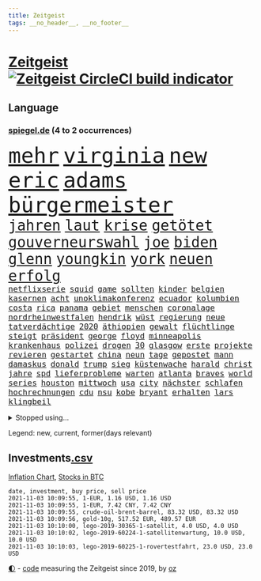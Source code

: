 ```yaml
---
title: Zeitgeist
tags: __no_header__, __no_footer__
---
```


# [Zeitgeist](https://oliz.io/zeitgeist/) [![Zeitgeist CircleCI build indicator](https://circleci.com/gh/ooz/zeitgeist.svg?style=shield)](https://circleci.com/gh/ooz/zeitgeist)

## Language

<h3><a href="https://www.spiegel.de" target="_blank">spiegel.de</a> (4 to 2 occurrences)</h3>
<p style="font-family:monospace">
<span style="font-size:32pt"><a href="news_links.html#mehr" class="current">mehr</a></span>
<span style="font-size:32pt"><a href="news_links.html#virginia" class="current">virginia</a></span>
<span style="font-size:32pt"><a href="news_links.html#new" class="current">new</a></span>
<span style="font-size:32pt"><a href="news_links.html#eric" class="new">eric</a></span>
<span style="font-size:32pt"><a href="news_links.html#adams" class="current">adams</a></span>
<span style="font-size:32pt"><a href="news_links.html#bürgermeister" class="current">bürgermeister</a></span>
<br>
<span style="font-size:22pt"><a href="news_links.html#jahren" class="current">jahren</a></span>
<span style="font-size:22pt"><a href="news_links.html#laut" class="current">laut</a></span>
<span style="font-size:22pt"><a href="news_links.html#krise" class="current">krise</a></span>
<span style="font-size:22pt"><a href="news_links.html#getötet" class="current">getötet</a></span>
<span style="font-size:22pt"><a href="news_links.html#gouverneurswahl" class="new">gouverneurswahl</a></span>
<span style="font-size:22pt"><a href="news_links.html#joe" class="current">joe</a></span>
<span style="font-size:22pt"><a href="news_links.html#biden" class="current">biden</a></span>
<span style="font-size:22pt"><a href="news_links.html#glenn" class="new">glenn</a></span>
<span style="font-size:22pt"><a href="news_links.html#youngkin" class="new">youngkin</a></span>
<span style="font-size:22pt"><a href="news_links.html#york" class="current">york</a></span>
<span style="font-size:22pt"><a href="news_links.html#neuen" class="current">neuen</a></span>
<span style="font-size:22pt"><a href="news_links.html#erfolg" class="current">erfolg</a></span>
<br>
<span style="font-size:12pt"><a href="news_links.html#netflixserie" class="new">netflixserie</a></span>
<span style="font-size:12pt"><a href="news_links.html#squid" class="current">squid</a></span>
<span style="font-size:12pt"><a href="news_links.html#game" class="current">game</a></span>
<span style="font-size:12pt"><a href="news_links.html#sollten" class="current">sollten</a></span>
<span style="font-size:12pt"><a href="news_links.html#kinder" class="current">kinder</a></span>
<span style="font-size:12pt"><a href="news_links.html#belgien" class="current">belgien</a></span>
<span style="font-size:12pt"><a href="news_links.html#kasernen" class="new">kasernen</a></span>
<span style="font-size:12pt"><a href="news_links.html#acht" class="current">acht</a></span>
<span style="font-size:12pt"><a href="news_links.html#unoklimakonferenz" class="current">unoklimakonferenz</a></span>
<span style="font-size:12pt"><a href="news_links.html#ecuador" class="current">ecuador</a></span>
<span style="font-size:12pt"><a href="news_links.html#kolumbien" class="current">kolumbien</a></span>
<span style="font-size:12pt"><a href="news_links.html#costa" class="current">costa</a></span>
<span style="font-size:12pt"><a href="news_links.html#rica" class="new">rica</a></span>
<span style="font-size:12pt"><a href="news_links.html#panama" class="current">panama</a></span>
<span style="font-size:12pt"><a href="news_links.html#gebiet" class="current">gebiet</a></span>
<span style="font-size:12pt"><a href="news_links.html#menschen" class="current">menschen</a></span>
<span style="font-size:12pt"><a href="news_links.html#coronalage" class="current">coronalage</a></span>
<span style="font-size:12pt"><a href="news_links.html#nordrheinwestfalen" class="current">nordrheinwestfalen</a></span>
<span style="font-size:12pt"><a href="news_links.html#hendrik" class="current">hendrik</a></span>
<span style="font-size:12pt"><a href="news_links.html#wüst" class="current">wüst</a></span>
<span style="font-size:12pt"><a href="news_links.html#regierung" class="current">regierung</a></span>
<span style="font-size:12pt"><a href="news_links.html#neue" class="current">neue</a></span>
<span style="font-size:12pt"><a href="news_links.html#tatverdächtige" class="current">tatverdächtige</a></span>
<span style="font-size:12pt"><a href="news_links.html#2020" class="current">2020</a></span>
<span style="font-size:12pt"><a href="news_links.html#äthiopien" class="current">äthiopien</a></span>
<span style="font-size:12pt"><a href="news_links.html#gewalt" class="current">gewalt</a></span>
<span style="font-size:12pt"><a href="news_links.html#flüchtlinge" class="current">flüchtlinge</a></span>
<span style="font-size:12pt"><a href="news_links.html#steigt" class="current">steigt</a></span>
<span style="font-size:12pt"><a href="news_links.html#präsident" class="current">präsident</a></span>
<span style="font-size:12pt"><a href="news_links.html#george" class="current">george</a></span>
<span style="font-size:12pt"><a href="news_links.html#floyd" class="current">floyd</a></span>
<span style="font-size:12pt"><a href="news_links.html#minneapolis" class="new">minneapolis</a></span>
<span style="font-size:12pt"><a href="news_links.html#krankenhaus" class="current">krankenhaus</a></span>
<span style="font-size:12pt"><a href="news_links.html#polizei" class="current">polizei</a></span>
<span style="font-size:12pt"><a href="news_links.html#drogen" class="current">drogen</a></span>
<span style="font-size:12pt"><a href="news_links.html#30" class="current">30</a></span>
<span style="font-size:12pt"><a href="news_links.html#glasgow" class="current">glasgow</a></span>
<span style="font-size:12pt"><a href="news_links.html#erste" class="current">erste</a></span>
<span style="font-size:12pt"><a href="news_links.html#projekte" class="current">projekte</a></span>
<span style="font-size:12pt"><a href="news_links.html#revieren" class="new">revieren</a></span>
<span style="font-size:12pt"><a href="news_links.html#gestartet" class="current">gestartet</a></span>
<span style="font-size:12pt"><a href="news_links.html#china" class="current">china</a></span>
<span style="font-size:12pt"><a href="news_links.html#neun" class="current">neun</a></span>
<span style="font-size:12pt"><a href="news_links.html#tage" class="current">tage</a></span>
<span style="font-size:12pt"><a href="news_links.html#gepostet" class="current">gepostet</a></span>
<span style="font-size:12pt"><a href="news_links.html#mann" class="current">mann</a></span>
<span style="font-size:12pt"><a href="news_links.html#damaskus" class="current">damaskus</a></span>
<span style="font-size:12pt"><a href="news_links.html#donald" class="current">donald</a></span>
<span style="font-size:12pt"><a href="news_links.html#trump" class="current">trump</a></span>
<span style="font-size:12pt"><a href="news_links.html#sieg" class="current">sieg</a></span>
<span style="font-size:12pt"><a href="news_links.html#küstenwache" class="current">küstenwache</a></span>
<span style="font-size:12pt"><a href="news_links.html#harald" class="current">harald</a></span>
<span style="font-size:12pt"><a href="news_links.html#christ" class="current">christ</a></span>
<span style="font-size:12pt"><a href="news_links.html#jahre" class="current">jahre</a></span>
<span style="font-size:12pt"><a href="news_links.html#spd" class="current">spd</a></span>
<span style="font-size:12pt"><a href="news_links.html#lieferprobleme" class="current">lieferprobleme</a></span>
<span style="font-size:12pt"><a href="news_links.html#warten" class="current">warten</a></span>
<span style="font-size:12pt"><a href="news_links.html#atlanta" class="new">atlanta</a></span>
<span style="font-size:12pt"><a href="news_links.html#braves" class="new">braves</a></span>
<span style="font-size:12pt"><a href="news_links.html#world" class="current">world</a></span>
<span style="font-size:12pt"><a href="news_links.html#series" class="current">series</a></span>
<span style="font-size:12pt"><a href="news_links.html#houston" class="new">houston</a></span>
<span style="font-size:12pt"><a href="news_links.html#mittwoch" class="current">mittwoch</a></span>
<span style="font-size:12pt"><a href="news_links.html#usa" class="current">usa</a></span>
<span style="font-size:12pt"><a href="news_links.html#city" class="current">city</a></span>
<span style="font-size:12pt"><a href="news_links.html#nächster" class="current">nächster</a></span>
<span style="font-size:12pt"><a href="news_links.html#schlafen" class="current">schlafen</a></span>
<span style="font-size:12pt"><a href="news_links.html#hochrechnungen" class="current">hochrechnungen</a></span>
<span style="font-size:12pt"><a href="news_links.html#cdu" class="current">cdu</a></span>
<span style="font-size:12pt"><a href="news_links.html#nsu" class="current">nsu</a></span>
<span style="font-size:12pt"><a href="news_links.html#kobe" class="new">kobe</a></span>
<span style="font-size:12pt"><a href="news_links.html#bryant" class="new">bryant</a></span>
<span style="font-size:12pt"><a href="news_links.html#erhalten" class="current">erhalten</a></span>
<span style="font-size:12pt"><a href="news_links.html#lars" class="current">lars</a></span>
<span style="font-size:12pt"><a href="news_links.html#klingbeil" class="current">klingbeil</a></span>
</p>
<details>
<summary>Stopped using...</summary>
<p class="former" style="font-size:12pt">
erfahrung(378) turnier(378) also(377) brettspiele(377) komplizen(377) lisa(377) arsenal(376) bieten(376) diskussion(376) einheit(376) frank(376) netzwerken(376) reformen(376) vorsitzende(376) aufgefordert(375) chinesischer(375) kritische(375) usaußenminister(375) d(374) figur(374) frühen(374) helfer(374) luft(374) muster(374) nominierung(374) schwieriger(374) tiktok(374) begleitet(373) covid(373) einzelhandel(373) einziges(373) humor(373) jahrzehntelang(373) juventus(373) klagt(373) priester(373) privaten(373) psg(373) wahlbetrug(373) weitergeht(373) werben(373) 7(372) angebot(372) bekanntesten(372) dauerhaft(372) elektroauto(372) finanzminister(372) kurzarbeit(372) negativ(372) sprache(372) unterschiede(372) versteigert(372) versäumnisse(372) wand(372) wenden(372) andré(371) flieht(371) gutachten(371) melanie(371) oppositionellen(371) premiere(371) sarscov2(371) sofort(371) steuert(371) toni(371) zurückkehren(371) 39(370) 79(370) betriebe(370) gast(370) gerufen(370) historiker(370) infektion(370) italiens(370) jedem(370) paare(370) reul(370) terroristen(370) verkehrsminister(370) verlegt(370) zusätzlich(370) zwang(370) öffnen(370) übergeben(370) 2000(369) abstimmen(369) auskommen(369) bayerischen(369) befindet(369) gegenteil(369) kochinstituts(369) kreis(369) lady(369) leichter(369) rand(369) simon(369) umso(369) williams(369) wohnhaus(369) 500(368) ausgenutzt(368) begrenzen(368) drama(368) durfte(368) emma(368) gearbeitet(368) passen(368) portugal(368) runde(368) schweiz(368) unterlag(368) weltweite(368) australische(367) befreit(367) bremst(367) desaster(367) egal(367) fließt(367) meghan(367) neueste(367) reichte(367) spekuliert(367) first(366) geistliche(366) litauen(366) marke(366) michelle(366) shutdown(366) smith(366) tagelang(366) wiederholt(366) yorker(366) 25(365) 43(365) anbieten(365) außenpolitik(365) dürfe(365) einführen(365) einziehen(365) gastgeber(365) historisch(365) kulissen(365) langsam(365) massiven(365) rtl(365) 16jährige(364) angemessen(364) angenommen(364) anzeigen(364) bittere(364) fielen(364) herrschen(364) kardinal(364) linkspartei(364) rainer(364) sensation(364) werkzeug(364) abzug(363) e(363) homeoffice(363) homosexuelle(363) natur(363) ungewiss(363) deutlicher(362) endspiel(362) red(362) taktik(362) trennen(362) unternehmens(362) ausbau(361) neustart(361) park(361) politologe(361) sowohl(361) wuhan(361) gabriel(360) negative(360) petra(360) veranstaltungen(360) verzögern(360) weder(360) bedeutung(359) beschäftigen(359) kilometern(359) lücke(359) pflegekräfte(359) siegen(359) tim(359) unruhe(359) besuchen(358) dänischen(358) eilish(358) politikerinnen(358) rollen(358) starker(358) trainiert(358) zigaretten(358) eben(357) platzen(357) rivale(357) schwierige(357) gefühlt(356) schnellen(356) unterliegt(356) genehmigung(355) motor(355) nordkoreas(355) signalisiert(355) zulassen(355) argentinien(354) kehrte(354) rettete(354) sportlich(354) tunesien(354) aktie(353) nachbar(353) zogen(353) baustelle(352) gedanken(352) gekauft(352) kanzlerkandidaten(352) verfassung(352) zuschauern(352) clemens(351) entspannung(351) fernsehen(351) eigentor(350) eindämmung(350) geprägt(350) nachts(350) pfund(350) raab(350) samstagmorgen(350) schwerverletzte(350) wirtz(350) überstanden(350) 49(349) marsch(349) 54(348) anstiftung(348) detail(348) klarer(348) kroos(348) springen(347) verwickelt(347) details(346) überfahren(346) generalbundesanwalt(345) geöffnet(345) kassierte(345) dachten(344) ruanda(344) singapur(344) unzufrieden(344) familienberater(343) festival(343) frontex(343) moderatorin(343) verfügbar(343) brasilianische(342) hilfen(342) hängen(342) stimmten(342) stützt(342) 2012(341) klöckner(341) gleichauf(340) immens(340) präsidentenwahl(340) rutschte(340) dreieinhalb(339) kasse(339) neymar(339) gesetzliche(338) bundesamts(337) hackerangriff(337) erwarteten(336) coronaeinschränkungen(335) fusion(335) finanzielle(334) schützt(334) bewegt(333) herum(333) vizekanzler(333) türen(332) kongress(331) mourinho(331) vertraute(329) spiegelredakteur(328) zdf(324) massaker(323) stürmte(323) armen(322) erreger(322) schieben(322) vergehen(322) panne(321) ära(319) weitreichende(318) asylsuchende(317) verdoppelt(316) absurd(315) beworben(315) zoom(315) blinken(312) discounter(310) as(309) csupolitiker(309) koblenz(309) tina(309) ausgemacht(308) last(307) billiger(306) taxifahrer(305) berühmtesten(304) bösen(304) bären(303) herzinfarkt(303) schutzsuchende(302) lidl(301) behindert(298) bizarre(297) explodiert(297) zweieinhalb(296) tierheim(295) matt(294) monatelanger(293) chrupalla(292) spione(289) 62(288) marokko(288) nick(288) woelki(288) abgrund(287) coronawochenüberblick(287) londons(286) bauarbeiten(285) kuba(285) kopfverletzungen(283) fremde(282) festgesetzt(281) enthält(279) mallorca(277) übers(277) impft(275) absetzen(272) irgendwie(271) verstoß(271) arbeitsgericht(270) strafanzeige(270) gäbe(267) bestens(266) enkel(265) langjährige(264) eugrenzschutzagentur(262) geheimen(262) häusern(262) server(261) englischer(258) regierungsbeteiligung(258) triumphierte(258) statistischen(256) gemüse(255) klappen(254) ostdeutsche(254) verweisen(249) armstrong(248) trinken(247) 18jähriger(246) gartenkolumne(246) belästigung(245) 2035(244) stürze(244) hunden(242) jubelt(241) ausgewiesen(239) gerichtssaal(239) myanmars(237) skandale(237) militärjunta(236) magische(234) wunden(232) hohenzollern(231) austausch(230) stamm(230) kleinstadt(229) längerem(229) islamist(225) rein(225) typ(224) condor(223) urteile(223) egoismus(222) übung(222) 2003(221) entführung(220) ökologisch(220) explosionen(219) bestsellerautor(218) kreuz(218) natotruppen(218) angefahren(215) diverser(213) dieter(212) dramatisches(212) wahlkreis(211) happy(210) todes(210) pekings(209) einstecken(207) kopenhagen(207) lokführergewerkschaft(207) doppelte(205) datum(204) fraktionen(204) hof(204) länderspielen(204) spitzenkandidaten(203) henning(202) beerben(201) diplomatische(200) bastian(199) investor(195) long(195) reformieren(195) l(194) zögern(194) ever(192) given(192) prozessauftakt(192) widow(191) gelitten(188) impfziel(188) mittelamerika(182) qualifying(182) indischen(178) zugunglück(177) 120000(176) maaßen(176) unionskandidat(176) erschüttern(172) sat1(170) seniorenheim(170) unionskanzlerkandidat(170) linda(169) typisch(169) bildtv(168) verwirren(168) erwachsen(166) echo(165) scarlett(165) bka(164) forschende(164) versprochenen(164) supermarktkette(163) ausgehen(162) eskalierte(162) wissenschaftlerinnen(162) messerangriff(161) reinhard(159) durchsuchung(158) vwmanager(157) ökopartei(157) tragschrauber(155) neudelhi(153) lebenslauf(151) planten(151) querdenkerbewegung(151) jugendärzte(150) legislaturperiode(150) life(150) richteten(150) lapid(148) co₂preis(147) genossen(147) dauerregen(145) künstlichen(145) uraltrekord(145) ambitioniertere(144) chips(144) regionalwahlen(144) mitregieren(142) spezialisierte(142) talkshow(142) eingeholt(141) fußballklub(141) institutionen(141) rio(140) ausgezahlt(139) kugel(139) romane(139) 2008(138) videoplattform(137) abstürze(136) nationalsozialisten(136) riegel(136) europameisterschaft(135) gezählt(135) antisemitischer(134) bewährungsstrafen(133) gesichtet(133) wandern(133) floskeln(132) berchtesgaden(131) journalistenverband(131) nrwlandtag(131) abgeschoben(130) ausstellen(130) draxler(130) eruption(130) lebend(130) reserve(130) vorgang(130) banden(129) kontinents(129) erneutem(128) impfskeptiker(128) unschuldig(127) unterstützern(127) sanken(126) mister(125) tanken(125) terrorverdächtiger(125) trumpanhänger(125) erlebnis(124) tenniswelt(124) warschauer(123) sotschi(121) 01(120) bergab(120) fassung(120) bevorzugt(119) fangquoten(119) islamistische(119) mythos(119) quatsch(119) galaxien(118) lebe(118) wahlkampfendspurt(118) zunehmender(118) befragung(117) todesurteil(117) us(117) 23jähriger(115) flüchtet(115) geschwister(115) ausschnitte(113) hochrechnung(113) wozu(113) wussten(113) bulli(112) mangelnden(112) publikumsliebling(112) wahllokale(112) wahlsieger(112) berchtesgadener(111) drohenden(111) leichten(111) querdenkerszene(111) zahlungen(111) größtenteils(110) sensationell(110) spinnen(110) beteuert(109) virologin(109) fünfprozenthürde(108) chemnitz(106) dänen(106) füllen(106) grundlegend(106) sardinien(106) potenzielle(105) kämpften(104) hildesheim(103) ausgeht(102) bundesanwaltschaft(102) entführen(102) erlag(102) fabriken(102) forst(102) great(102) tornado(102) astronomen(100) augenzeuge(100) spitzenkandidat(100) abschaffung(99) rentenalter(99) ruiniert(99) seenot(99) spdfraktion(99) zuschauerinnen(99) freigesprochen(98) kurzzeitig(98) schwangeren(98) spiegelpodcast(98) überlegt(98) elektronische(97) verwenden(97) 160(96) absolviert(96) betrachten(96) drohnen(96) thailands(96) verschont(96) enttäuschten(95) frustriert(95) gewartet(95) partnerschaft(95) rechtens(95) wahlkämpfer(95) britney(94) spears(94) spezies(94) week(94) westens(94) nachtzug(93) 2007(92) fashion(91) kürzen(91) treppenhaus(91) brinkmann(90) entging(90) gleichgeschlechtliche(90) impfverweigerern(90) jada(90) overtourism(90) pinkett(90) rt(90) traute(90) unbehelligt(90) wohlleben(90) afrikanischer(89) angelegten(89) böschung(89) elfjähriger(89) erdmännchen(89) laurent(89) parteimitglieder(89) schwächelt(89) simons(89) technisches(89) verunsichert(89) auszeit(88) fortführen(88) grausam(88) sperrung(88) spätfolgen(88) verkehrssicherheit(88) wirbelstürme(88) euratspräsidentschaft(87) handgranaten(87) karlsruher(87) natomanöver(87) passend(87) überwältigender(87) 145(86) darm(86) greipel(86) hinab(86) hommage(86) marseille(86) nils(86) umweltaktivistin(86) adresse(85) bedient(85) düsterer(85) eingefahren(85) lando(85) norris(85) ortskräften(85) vierbeiner(85) gehwegen(84) leichtfertig(84) türken(84) überdosis(84) cdurechtsaußen(83) klassenzimmer(83) pandemieerfahrungen(83) unberührte(83) vorliegen(83) antónio(82) beirat(82) geklettert(82) zweijähriger(82) aert(81) baustoffe(81) dinner(81) gegründet(81) indian(81) jubelte(81) montana(81) nora(81) observatorium(81) stolpersteine(81) traumland(81) wout(81) abstellen(80) aufgeschlossen(80) häuschen(80) jackie(80) kanadier(80) machthabern(80) raducanu(80) starspieler(80) teamviewer(80) wellen(80) eingeklemmt(79) entgleist(79) eure(79) förderprogramm(79) häufigsten(79) konzentriert(79) kyrgios(79) meisterschaften(79) pädagogen(79) verweis(79) übergab(79) statistischem(78) bahrain(77) einzuführen(77) erfolgreichste(77) geh(77) inszenieren(77) voelchert(77) berufe(76) bundeswahlleiter(76) klubgänger(76) alleingang(75) energiequellen(75) gehörten(75) kontrollverlust(75) landschaft(75) restriktionen(75) airports(74) derartige(74) halbleitern(74) militärpräsenz(74) redete(74) 45jähriger(73) flüchtigen(73) totes(73) verholfen(73) astronomie(72) fündig(72) gelohnt(72) gesundheitsgefahr(72) gewütet(72) newcomer(72) parallele(72) regenfällen(72) bezirke(71) katastrophengebiet(71) schlamm(71) verzögerung(71) 1936(70) annemiek(70) heulen(70) hängepartie(70) koalitionen(70) missbrauchten(70) schlange(70) verfilmen(70) vleuten(70) gasstreit(69) schießerei(69) sechsmal(69) staatsschulden(69) ulf(69) 20000(68) erzeugen(68) hochwassergebiet(68) nachtzüge(68) ausgangspunkt(67) gerichts(67) highlights(67) liegende(67) reproduziert(67) sandsturm(67) geheimdiensts(66) klimafreundliche(66) topmanager(66) 1976(65) bahnstrecke(65) bauprojekte(65) brighton(65) cduchefs(65) katie(65) olympiastadion(65) prioritäten(65) versicherungskonzern(65) wachsender(65) abgeschafft(64) bsi(64) bundesbehörde(64) kraftstoff(64) ohlen(64) reisebus(64) rtlreporterin(64) schwarz(64) selenskyj(64) susanna(64) wdrsendung(64) wells(64) wolodymyr(64) beschmiert(63) dokument(63) genauere(63) grundschule(63) operativen(63) schaufel(63) tiergarten(63) traurig(63) triumphiert(63) unterlegenen(63) amal(62) dokumentation(62) entthront(62) saied(62) strafmaß(62) südlich(62) tv+(62) usschwimmer(62) vorfahrt(62) angestiegen(61) carlson(61) crews(61) meterhohe(61) schrauben(61) sommers(61) unerbittlich(61) versammeln(61) vorrang(61) wahlzettel(61) war's(61) achtzigerjahren(60) dämpfen(60) schusswechseln(60) berlinmitte(59) milliardenverluste(59) mitchell(59) staatskonzern(59) zeichnen(59) impfdurchbrüche(58) it(58) puppe(58) russischem(58) domenico(57) hannes(57) mcilroy(57) plagiat(57) rory(57) berkshire(56) lokale(56) unerwünscht(56) zahn(56) boxer(55) geldscheinen(55) klimawahlkampf(55) one(55) finanzämter(54) funktionierte(54) geschätzt(54) gewerkschaftschef(54) golfturnier(54) kämpferisch(54) stromausfälle(54) haushaltshilfe(53) weges(53) adidas(52) erstattung(52) favoritin(52) friesland(52) krankenschwester(52) kunststoff(52) lina(52) studierte(52) algorithmus(51) bewaffnet(51) krankenkassenbeiträge(51) kürbis(51) wendepunkt(51) analysen(50) anhand(50) faszinierende(50) gotteslästerung(50) plakate(50) saisonstart(50) scholz'(50) schönreden(50) tabellenführer(50) öpnvabo(50) favoritenrolle(49) sortiment(49) steigert(49) beansprucht(48) everton(48) stemmen(48) theo(48) verstecken(48) bombe(47) geweckt(47) qualcomm(47) rennes(47) stasi(47) eurowings(46) frenetisch(46) geiseldiplomatie(46) kranken(46) patriotismus(46) stephan(46) auffallend(45) frisches(45) möwe(45) spekulieren(45) teuerste(45) herat(44) kampfbereitschaft(44) lud(44) usbekistan(44) einnahme(43) erfinden(43) kontrahenten(43) raphaël(43) vorgeschmack(43) coronaprämie(42) kpdverbot(42) lehrstunde(42) steuerschulden(42) newsupdate(41) olympique(41) büchern(40) offizier(40) produktionsausfälle(40) uskonzern(40) ölkonzerne(40) drangen(39) fernbleiben(39) flüchtlingsdrama(39) halbschwester(39) missbrauchen(39) nutzerinnen(39) pastor(39) begegnung(38) dunkel(38) haushalt(38) oberpfalz(38) reisten(38) schüchtert(38) taxi(38) weltpremiere(38) zeitungsbericht(38) carles(37) musikern(37) verbündeten(37) überfahrt(37) cabrio(36) kanzlerambitionen(36) limousine(36) mitmachen(36) school(36) wahlabend(36) apfel(35) demonstrativ(35) geschadet(35) jinpings(35) korrekte(35) moderieren(35) autobiografie(34) gehälter(34) hochzeitstag(34) körpers(34) 115(33) 22jährige(33) abtreibungen(33) lawrow(33) polnischbelarussischen(33) tanzt(33) ungenehmigt(33) verteidigte(33) aufrufe(32) größeres(32) naturschauspiel(32) 70000(31) 97(31) abgestimmt(31) betroffener(31) nachbarländer(31) verbleibenden(31) abtreibungsrecht(30) freigeben(30) führerscheine(30) techbranche(30) unabhängiger(30) verbreitete(30) deutschlandtakt(29) dringen(29) drogenkriminalität(29) fettnäpfchen(29) günstiger(29) internationalem(29) orientieren(29) präferenz(29) stammende(29) ansprüchen(28) chaotisch(28) meldeten(28) rekordhöhe(28) stufe(28) ausgestanden(27) größerer(27) internetkonzern(27) tierischen(27) ergaben(26) nuklearwaffen(26) ryder(26) schützlinge(26) triell(26) zusagen(26) entstanden(25) missouri(25) unterrichtet(25) berichts(24) fehlender(24) üppig(24) 23jährigen(23) draghi(23) evg(23) graz(23) hau(23) holmes(23) kümmert(23) mexikanische(23) milley(23) schulbildung(23) spannender(23) startupmilliardärin(23) türeci(23) usgeneralstabschef(23) özlem(23) arten(22) beispiellosen(22) enteignungen(22) immobilienkonzerne(22) laufend(22) mitteilte(22) statistische(22) volkswirte(22) 06(21) 63(21) auswärtserfolg(21) betriebsräte(21) exklub(21) hervorgeht(21) rotgrünrot(21) terodde(21) untreuevorwurf(21) varex(21) varexaffäre(21) ausgeschaltet(20) entscheidungshilfe(20) gemobbt(20) monster(20) osterloh(20) posse(20) schäfer(20) spiegelredakteurin(20) 28jährigen(19) abgehalten(19) elektrisch(19) foundation(19) hinbekommen(19) instagramvideo(19) massenmord(19) paralleluniversum(19) uralte(19) gordon(18) handlungen(18) mahnwache(18) menschliche(18) ngo(18) pass(18) personelle(18) verwechseln(18) wire(18) 38jährigen(17) beängstigend(17) hitzlsperger(17) papageien(17) pastors(17) tauften(17) bair(16) csumann(16) genesung(16) landtagswahl(16) wahlkampfes(16) würgegriff(16) zusatzkosten(16) 1991(15) anton(15) brüskiert(15) colonia(15) cyberangriffe(15) dignidad(15) direktmandat(15) dumme(15) geliebten(15) googles(15) sektensiedlung(15) südthüringen(15) 15000(14) besserer(14) bush(14) denkbar(14) durchgreifen(14) elhassan(14) hakenkreuz(14) kommunalwahl(14) konservativ(14) nemi(14) pendeln(14) quarks(14) sonntagabend(14) tvsender(14) vizemeister(14) abtreibung(13) antwortet(13) gepäck(13) grenzübergänge(13) klimarettung(13) miniserie(13) mr(13) schweinefleisch(13) vorige(13) bürogebäude(12) karikó(12) katalin(12) militärmanöver(12) sahin(12) stimmabgabe(12) ugur(12) aufgebracht(11) betonen(11) frauenministerium(11) hunt(11) schallende(11) schlachten(11) sicherheitsrisiko(11) staatssekretär(11)
</p>
</details>
<p>Legend: <span class="new">new</span>, <span class="current">current</span>, <span class="former">former(days relevant)</span></p>

## Investments[.csv](investments.csv)

[Inflation Chart](https://inflationchart.com),
[Stocks in BTC](https://stonksinbtc.xyz/)

```
date, investment, buy price, sell price
2021-11-03 10:09:55, 1-EUR, 1.16 USD, 1.16 USD
2021-11-03 10:09:55, 1-EUR, 7.42 CNY, 7.42 CNY
2021-11-03 10:09:55, crude-oil-brent-barrel, 83.32 USD, 83.32 USD
2021-11-03 10:09:56, gold-10g, 517.52 EUR, 489.57 EUR
2021-11-03 10:10:00, lego-2019-30365-1-satellit, 4.0 USD, 4.0 USD
2021-11-03 10:10:02, lego-2019-60224-1-satellitenwartung, 10.0 USD, 10.0 USD
2021-11-03 10:10:03, lego-2019-60225-1-rovertestfahrt, 23.0 USD, 23.0 USD
```

<footer>
<a href="javascript:toggleTheme()" class="nav">🌓</a>
- <a href="https://github.com/ooz/zeitgeist">code</a> measuring the Zeitgeist since 2019, by <a href="https://oliz.io">oz</a>
</footer>
